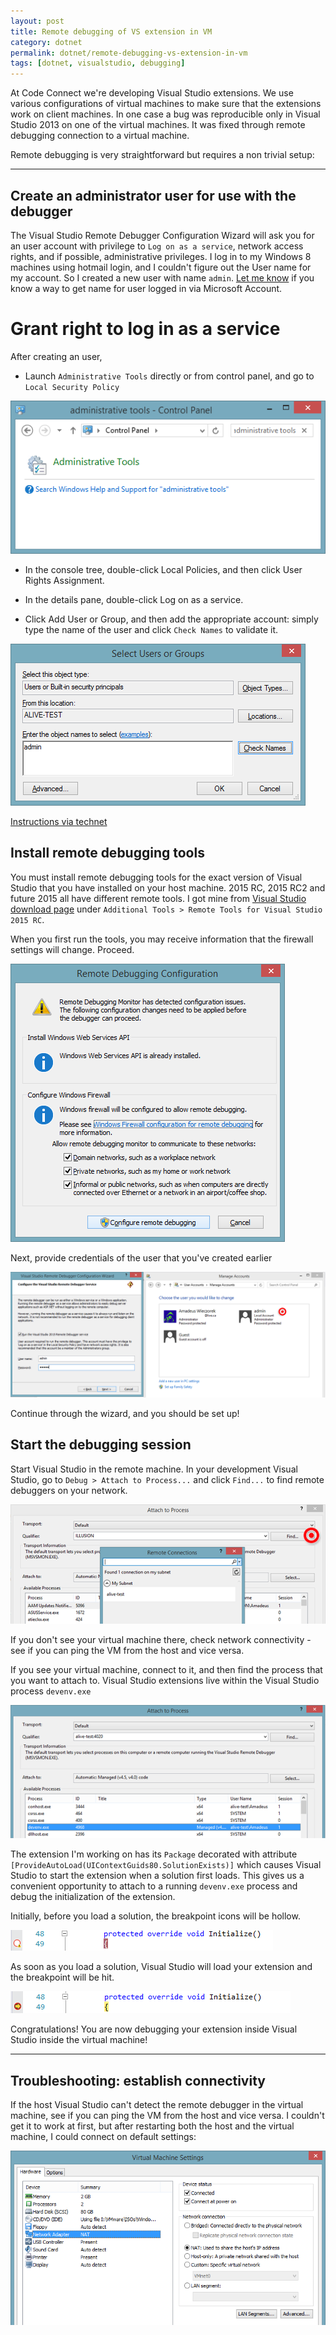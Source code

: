 ```yaml
---
layout: post
title: Remote debugging of VS extension in VM
category: dotnet
permalink: dotnet/remote-debugging-vs-extension-in-vm
tags: [dotnet, visualstudio, debugging]
---
```


At Code Connect we're developing Visual Studio extensions. We use various configurations of virtual machines to make sure that the extensions work on client machines. In one case a bug was reproducible only in Visual Studio 2013 on one of the virtual machines. It was fixed through remote debugging connection to a virtual machine. 

Remote debugging is very straightforward but requires a non trivial setup:

***

Create an administrator user for use with the debugger
---

The Visual Studio Remote Debugger Configuration Wizard will ask you for an user account with privilege to `Log on as a service`, network access rights, and if possible, administrative privileges. I log in to my Windows 8 machines using hotmail login, and I couldn't figure out the User name for my account. So I created a new user with name `admin`. [Let me know](https://twitter.com/HiAmadeus) if you know a way to get name for user logged in via Microsoft Account.

Grant right to log in as a service
===

After creating an user, 

* Launch `Administrative Tools` directly or from control panel, and go to `Local Security Policy`

![screenshot 1](/blogData/remote-debugging-vs-extension-in-vm/beforeWizard.png)

* In the console tree, double-click Local Policies, and then click User Rights Assignment.

* In the details pane, double-click Log on as a service.

* Click Add User or Group, and then add the appropriate account: simply type the name of the user and click `Check Names` to validate it.

![screenshot 1](/blogData/remote-debugging-vs-extension-in-vm/beforeWizard2.png)

[Instructions via technet](https://technet.microsoft.com/en-ca/library/cc794944(v=ws.10).aspx)


Install remote debugging tools
---

You must install remote debugging tools for the exact version of Visual Studio that you have installed on your host machine. 2015 RC, 2015 RC2 and future 2015 all have different remote tools. I got mine from [Visual Studio download page](https://www.visualstudio.com/en-us/downloads/visual-studio-2015-downloads-vs.aspx) under `Additional Tools > Remote Tools for Visual Studio 2015 RC`.

When you first run the tools, you may receive information that the firewall settings will change. Proceed.

![screenshot](/blogData/remote-debugging-vs-extension-in-vm/firewall.png)

Next, provide credentials of the user that you've created earlier

![screenshot](/blogData/remote-debugging-vs-extension-in-vm/wizard1.png)

Continue through the wizard, and you should be set up!

Start the debugging session
---

Start Visual Studio in the remote machine. In your development Visual Studio, go to `Debug > Attach to Process...` and click `Find...` to find remote debuggers on your network. 

![screenshot](/blogData/remote-debugging-vs-extension-in-vm/attach.png)

If you don't see your virtual machine there, check network connectivity - see if you can ping the VM from the host and vice versa.

If you see your virtual machine, connect to it, and then find the process that you want to attach to. Visual Studio extensions live within the Visual Studio process `devenv.exe`

![screenshot](/blogData/remote-debugging-vs-extension-in-vm/attach2.png)

The extension I'm working on has its `Package` decorated with attribute `[ProvideAutoLoad(UIContextGuids80.SolutionExists)]` which causes Visual Studio to start the extension when a solution first loads. This gives us a convenient opportunity to attach to a running `devenv.exe` process and debug the initialization of the extension.

Initially, before you load a solution, the breakpoint icons will be hollow. 

![screenshot](/blogData/remote-debugging-vs-extension-in-vm/breakpoint1.png)

As soon as you load a solution, Visual Studio will load your extension and the breakpoint will be hit.

![screenshot](/blogData/remote-debugging-vs-extension-in-vm/breakpoint2.png)

Congratulations! You are now debugging your extension inside Visual Studio inside the virtual machine!

***

Troubleshooting: establish connectivity
---

If the host Visual Studio can't detect the remote debugger in the virtual machine, see if you can ping the VM from the host and vice versa. I couldn't get it to work at first, but after restarting both the host and the virtual machine, I could connect on default settings:

![screenshot](/blogData/remote-debugging-vs-extension-in-vm/vmsettings.png)